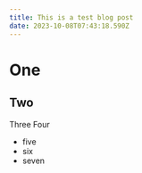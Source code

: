 ```yaml
---
title: This is a test blog post
date: 2023-10-08T07:43:18.590Z
---
```

# One

## Two

Three
Four
- five
- six
- seven